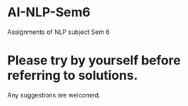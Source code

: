 # AI-NLP-Sem6
Assignments of NLP subject Sem 6

# Please try by yourself before referring to solutions.
Any suggestions are welcomed.
